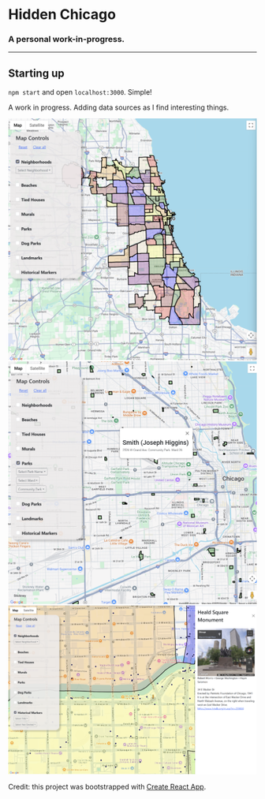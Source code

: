 # Hidden Chicago
### A personal work-in-progress.

---
## Starting up

`npm start` and open `localhost:3000`. Simple!

A work in progress. Adding data sources as I find interesting things.

![img1.png](public/imgs/img1.png)
![img2.png](public/imgs/img2.png)
![img3.png](public/imgs/img3.png)

Credit: this project was bootstrapped with [Create React App](https://github.com/facebook/create-react-app).
